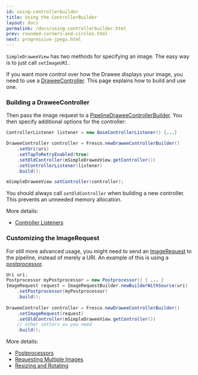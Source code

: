 ```yaml
---
id: using-controllerbuilder
title: Using the ControllerBuilder
layout: docs
permalink: /docs/using-controllerbuilder.html
prev: rounded-corners-and-circles.html
next: progressive-jpegs.html
---
```


`SimpleDraweeView` has two methods for specifying an image. The easy way is to just call `setImageURI.` 

If you want more control over how the Drawee displays your image, you need to use a [DraweeController](concepts.html). This page explains how to build and use one.

### Building a DraweeController

Then pass the image request to a [PipelineDraweeControllerBuilder](../javadoc/reference/com/facebook/drawee/backends/pipeline/PipelineDraweeControllerBuilder.html). You then specify additional options for the controller:

```java
ControllerListener listener = new BaseControllerListener() {...}

DraweeController controller = Fresco.newDraweeControllerBuilder()
    .setUri(uri)
    .setTapToRetryEnabled(true)
    .setOldController(mSimpleDraweeView.getController())
    .setControllerListener(listener)
    .build();

mSimpleDraweeView.setController(controller);
```

You should always call `setOldController` when building a new controller. This prevents an unneeded memory allocation.

More details:

* [Controller Listeners](listening-download-events.html)

### <a name="ImageRequest"></a>Customizing the ImageRequest

For still more advanced usage, you might need to send an [ImageRequest](../javadoc/reference/com/facebook/imagepipeline/request/ImageRequest.html) to the pipeline, instead of merely a URI. An example of this is using a [postprocessor](modifying-image.html).

```java
Uri uri;
Postprocessor myPostprocessor = new Postprocessor() { ... }
ImageRequest request = ImageRequestBuilder.newBuilderWithSource(uri)
    .setPostprocessor(myPostprocessor)
    .build();
    
DraweeController controller = Fresco.newDraweeControllerBuilder()
    .setImageRequest(request)
    .setOldController(mSimpleDraweeView.getController())
    // other setters as you need
    .build();
```

More details:

* [Postprocessors](modifying-image.html)
* [Requesting Multiple Images](requesting-multiple-images.html)
* [Resizing and Rotating](resizing-rotating.html)
